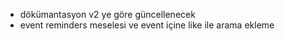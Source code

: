  - dökümantasyon v2 ye göre güncellenecek
 - event reminders meselesi ve event içine like ile arama ekleme